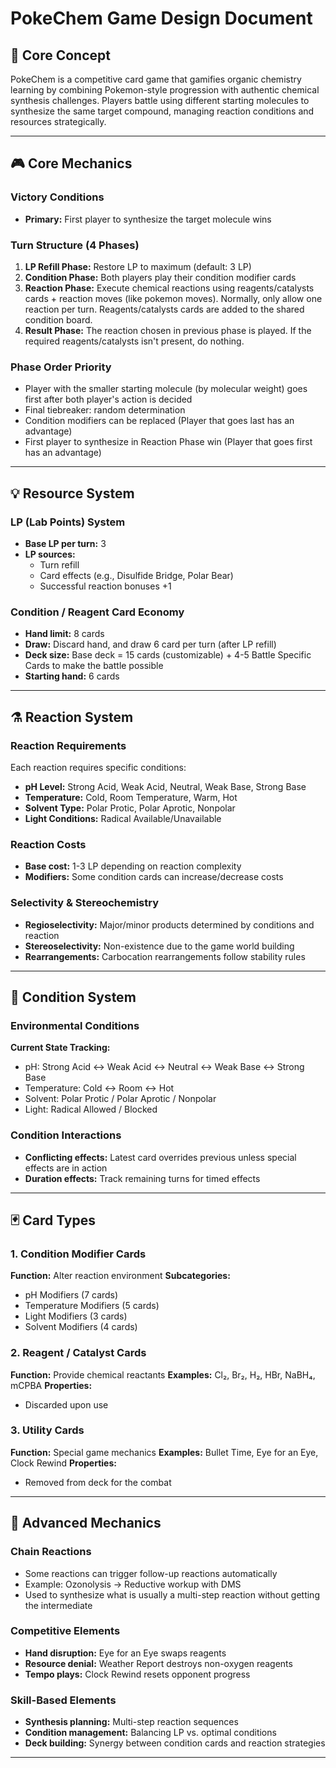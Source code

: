 # PokeChem Game Design Document

## 🎯 Core Concept
PokeChem is a competitive card game that gamifies organic chemistry learning by combining Pokemon-style progression with authentic chemical synthesis challenges. Players battle using different starting molecules to synthesize the same target compound, managing reaction conditions and resources strategically.

---

## 🎮 Core Mechanics

### Victory Conditions
- **Primary:** First player to synthesize the target molecule wins

### Turn Structure (4 Phases)
1. **LP Refill Phase:** Restore LP to maximum (default: 3 LP)
2. **Condition Phase:** Both players play their condition modifier cards
3. **Reaction Phase:** Execute chemical reactions using reagents/catalysts cards + reaction moves (like pokemon moves). Normally, only allow one reaction per turn. Reagents/catalysts cards are added to the shared condition board.
4. **Result Phase:** The reaction chosen in previous phase is played. If the required reagents/catalysts isn't present, do nothing.

### Phase Order Priority
- Player with the smaller starting molecule (by molecular weight) goes first after both player's action is decided
- Final tiebreaker: random determination
- Condition modifiers can be replaced (Player that goes last has an advantage)
- First player to synthesize in Reaction Phase win (Player that goes first has an advantage)

---

## 💡 Resource System

### LP (Lab Points) System
- **Base LP per turn:** 3
- **LP sources:**
  - Turn refill
  - Card effects (e.g., Disulfide Bridge, Polar Bear)
  - Successful reaction bonuses +1
  
### Condition / Reagent Card Economy
- **Hand limit:** 8 cards
- **Draw:** Discard hand, and draw 6 card per turn (after LP refill)
- **Deck size:** Base deck = 15 cards (customizable) + 4-5 Battle Specific Cards to make the battle possible
- **Starting hand:** 6 cards

---

## ⚗️ Reaction System

### Reaction Requirements
Each reaction requires specific conditions:
- **pH Level:** Strong Acid, Weak Acid, Neutral, Weak Base, Strong Base
- **Temperature:** Cold, Room Temperature, Warm, Hot
- **Solvent Type:** Polar Protic, Polar Aprotic, Nonpolar
- **Light Conditions:** Radical Available/Unavailable

### Reaction Costs
- **Base cost:** 1-3 LP depending on reaction complexity
- **Modifiers:** Some condition cards can increase/decrease costs

### Selectivity & Stereochemistry
- **Regioselectivity:** Major/minor products determined by conditions and reaction
- **Stereoselectivity:** Non-existence due to the game world building
- **Rearrangements:** Carbocation rearrangements follow stability rules

---

## 🧪 Condition System

### Environmental Conditions
**Current State Tracking:**
- pH: Strong Acid ↔ Weak Acid ↔ Neutral ↔ Weak Base ↔ Strong Base
- Temperature: Cold ↔ Room ↔ Hot
- Solvent: Polar Protic / Polar Aprotic / Nonpolar
- Light: Radical Allowed / Blocked

### Condition Interactions
- **Conflicting effects:** Latest card overrides previous unless special effects are in action
- **Duration effects:** Track remaining turns for timed effects

---

## 🃏 Card Types

### 1. Condition Modifier Cards
**Function:** Alter reaction environment
**Subcategories:**
- pH Modifiers (7 cards)
- Temperature Modifiers (5 cards)  
- Light Modifiers (3 cards)
- Solvent Modifiers (4 cards)

### 2. Reagent / Catalyst Cards
**Function:** Provide chemical reactants
**Examples:** Cl₂, Br₂, H₂, HBr, NaBH₄, mCPBA
**Properties:** 
- Discarded upon use

### 3. Utility Cards
**Function:** Special game mechanics
**Examples:** Bullet Time, Eye for an Eye, Clock Rewind
**Properties:**
- Removed from deck for the combat

---

## 🎲 Advanced Mechanics

### Chain Reactions
- Some reactions can trigger follow-up reactions automatically
- Example: Ozonolysis → Reductive workup with DMS
- Used to synthesize what is usually a multi-step reaction without getting the intermediate

### Competitive Elements
- **Hand disruption:** Eye for an Eye swaps reagents
- **Resource denial:** Weather Report destroys non-oxygen reagents
- **Tempo plays:** Clock Rewind resets opponent progress

### Skill-Based Elements
- **Synthesis planning:** Multi-step reaction sequences
- **Condition management:** Balancing LP vs. optimal conditions
- **Deck building:** Synergy between condition cards and reaction strategies

---